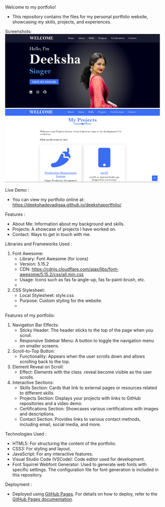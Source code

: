 Welcome to my portfolio! 
- This repository contains the files for my personal portfolio website, showcasing my skills, projects, and experiences.

Screenshots:
![Homepage](HomePage.png)
![Projects Page](ProjectPage.png)

Live Demo :
- You can view my portfolio online at: https://deekshadevadigaa.github.io/deekshaportfolio/

Features :
- About Me: Information about my background and skills.
- Projects: A showcase of projects I have worked on.
- Contact: Ways to get in touch with me.

Libraries and Frameworks Used :
1. Font Awesome:
   - Library: Font Awesome (for icons)
   - Version: 5.15.2
   - CDN: https://cdnjs.cloudflare.com/ajax/libs/font-awesome/5.15.2/css/all.min.css
   - Usage: Icons such as fas fa-angle-up, fas fa-paint-brush, etc.
   - 
2. CSS Stylesheet:
   - Local Stylesheet: style.css
   - Purpose: Custom styling for the website.
   - 
Features of my portfolio:
1. Navigation Bar Effects:
   - Sticky Header: The header sticks to the top of the page when you scroll.
   - Responsive Sidebar Menu: A button to toggle the navigation menu on smaller screens.
2. Scroll-to-Top Button:
   - Functionality: Appears when the user scrolls down and allows scrolling back to the top.
3. Element Reveal on Scroll:
   - Effect: Elements with the class .reveal become visible as the user scrolls.
4. Interactive Sections:
   - Skills Section: Cards that link to external pages or resources related to different skills.
   - Projects Section: Displays your projects with links to GitHub repositories and a video demo.
   - Certifications Section: Showcases various certifications with images and descriptions.
   - Contact Section: Provides links to various contact methods, including email, social media, and more.
  
Technologies Used :
- HTML5: For structuring the content of the portfolio.
- CSS3: For styling and layout.
- JavaScript: For any interactive features.
- Visual Studio Code (VSCode): Code editor used for development.
- Font Squirrel Webfont Generator: Used to generate web fonts with specific settings. The configuration file for font generation is included in this repository.

Deployment :
- Deployed using [GitHub Pages](https://pages.github.com/). For details on how to deploy, refer to the [GitHub Pages documentation](https://docs.github.com/en/pages).

